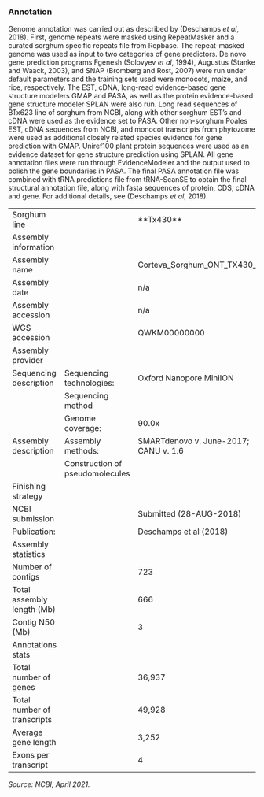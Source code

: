 ### Annotation
Genome annotation was carried out as described by (Deschamps *et al*, 2018). First, genome repeats were masked using RepeatMasker and a curated sorghum specific repeats file from Repbase. The repeat-masked genome was used as input to two categories of gene predictors. De novo gene prediction programs Fgenesh (Solovyev *et al*, 1994), Augustus (Stanke and Waack, 2003), and SNAP (Bromberg and Rost, 2007) were run under default parameters and the training sets used were monocots, maize, and rice, respectively. The EST, cDNA, long-read evidence-based gene structure modelers GMAP and PASA, as well as the protein evidence-based gene structure modeler SPLAN were also run. Long read sequences of BTx623 line of sorghum from NCBI, along with other sorghum EST’s and cDNA were used as the evidence set to PASA. Other non-sorghum Poales EST, cDNA sequences from NCBI, and monocot transcripts from phytozome were used as additional closely related species evidence for gene prediction with GMAP. Uniref100 plant protein sequences were used as an evidence dataset for gene structure prediction using SPLAN. All gene annotation files were run through EvidenceModeler and the output used to polish the gene boundaries in PASA. The final PASA annotation file was combined with tRNA predictions file from tRNA-ScanSE to obtain the final structural annotation file, along with fasta sequences of protein, CDS, cDNA and gene. For additional details, see (Deschamps *et al*, 2018).

<table>
  <tbody>
    <tr>
      <td>Sorghum line	</td>
      <td></td>
      <td>**Tx430**</td>
    </tr>
    <tr>
      <td>Assembly information	</td>
      <td></td>
      <td></td>
    </tr>
    <tr>
      <td>Assembly name	</td>
      <td></td>
      <td>Corteva_Sorghum_ONT_TX430_1.0
</td>
    </tr>
    <tr>
      <td>Assembly date	</td>
      <td></td>
      <td>n/a
</td>
    </tr>
    <tr>
      <td>Assembly accession	</td>
      <td></td>
      <td>n/a
</td>
    </tr>
    <tr>
      <td>WGS accession	</td>
      <td></td>
      <td>QWKM00000000
</td>
    </tr>
    <tr>
      <td>Assembly provider	</td>
      <td></td>
      <td></td>
    </tr>
    <tr>
      <td>Sequencing description	</td>
      <td>Sequencing technologies:	</td>
      <td>Oxford Nanopore MiniION
</td>
    </tr>
    <tr>
      <td></td>
      <td>Sequencing method	</td>
      <td></td>
    </tr>
    <tr>
      <td></td>
      <td>Genome coverage:	</td>
      <td>90.0x
</td>
    </tr>
    <tr>
      <td>Assembly description	</td>
      <td>Assembly methods:	</td>
      <td>SMARTdenovo v. June-2017; CANU v. 1.6
</td>
    </tr>
    <tr>
      <td></td>
      <td>Construction of pseudomolecules	</td>
      <td></td>
    </tr>
    <tr>
      <td>Finishing strategy	</td>
      <td></td>
      <td></td>
    </tr>
    <tr>
      <td>NCBI submission	</td>
      <td></td>
      <td>Submitted (28-AUG-2018)

</td>
    </tr>
    <tr>
      <td>Publication:	</td>
      <td></td>
      <td>Deschamps et al (2018)
</td>
    </tr>
    <tr>
      <td>Assembly statistics	</td>
      <td></td>
      <td></td>
    </tr>
    <tr>
      <td>Number of contigs	</td>
      <td></td>
      <td>723</td>
    </tr>
    <tr>
      <td>Total assembly length (Mb)	</td>
      <td></td>
      <td>666
</td>
    </tr>
    <tr>
      <td>Contig N50 (Mb)	</td>
      <td></td>
      <td>3</td>
    </tr>
    <tr>
      <td>Annotations stats	</td>
      <td></td>
      <td></td>
    </tr>
    <tr>
      <td>Total number of genes	</td>
      <td></td>
      <td>36,937
</td>
    </tr>
    <tr>
      <td>Total number of transcripts	</td>
      <td></td>
      <td>49,928
</td>
    </tr>
    <tr>
      <td>Average gene length	</td>
      <td></td>
      <td>3,252
</td>
    </tr>
    <tr>
      <td>Exons per transcript	</td>
      <td></td>
      <td>4</td>
    </tr>
  </tbody>
</table>

*Source: NCBI, April 2021.*

